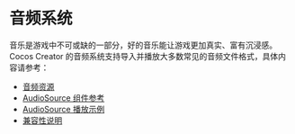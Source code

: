 # 音频系统

音乐是游戏中不可或缺的一部分，好的音乐能让游戏更加真实、富有沉浸感。Cocos Creator 的音频系统支持导入并播放大多数常见的音频文件格式，具体内容请参考：

- [音频资源](../asset/audio.md)
- [AudioSource 组件参考](./audiosource.md)
- [AudioSource 播放示例](./audioExample.md)
- [兼容性说明](./audioLimit.md)
